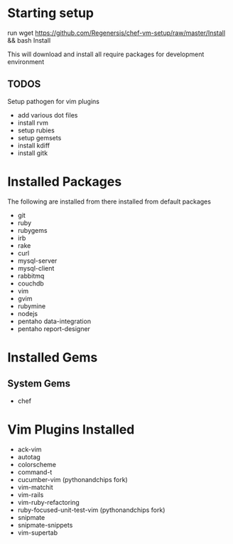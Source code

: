 Starting setup
==============

run wget https://github.com/Regenersis/chef-vm-setup/raw/master/Install && bash Install

This will download and install all require packages for development environment

TODOS
-----
Setup pathogen for vim plugins
- add various dot files
- install rvm
-  setup rubies
-  setup gemsets
- install kdiff
- install gitk


Installed Packages
==================

The following are installed from there installed from default packages

- git
- ruby
- rubygems
- irb
- rake
- curl
- mysql-server
- mysql-client
- rabbitmq
- couchdb
- vim
- gvim
- rubymine
- nodejs
- pentaho data-integration
- pentaho report-designer

Installed Gems
==============

System Gems
-----------

- chef


Vim Plugins Installed
=====================

- ack-vim
- autotag
- colorscheme
- command-t
- cucumber-vim (pythonandchips fork)
- vim-matchit
- vim-rails
- vim-ruby-refactoring
- ruby-focused-unit-test-vim (pythonandchips fork)
- snipmate
- snipmate-snippets
- vim-supertab
